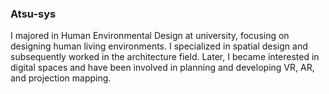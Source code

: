 ### Atsu-sys

I majored in Human Environmental Design at university, focusing on designing human living environments. I specialized in spatial design and subsequently worked in the architecture field. Later, I became interested in digital spaces and have been involved in planning and developing VR, AR, and projection mapping.

<!--
**Atsu-sys/Atsu-sys** is a ✨ _special_ ✨ repository because its `README.md` (this file) appears on your GitHub profile.

Here are some ideas to get you started:

- 🔭 I’m currently working on ...
- 🌱 I’m currently learning ...
- 👯 I’m looking to collaborate on ...
- 🤔 I’m looking for help with ...
- 💬 Ask me about ...
- 📫 How to reach me: ...
- 😄 Pronouns: ...
- ⚡ Fun fact: ...
-->
